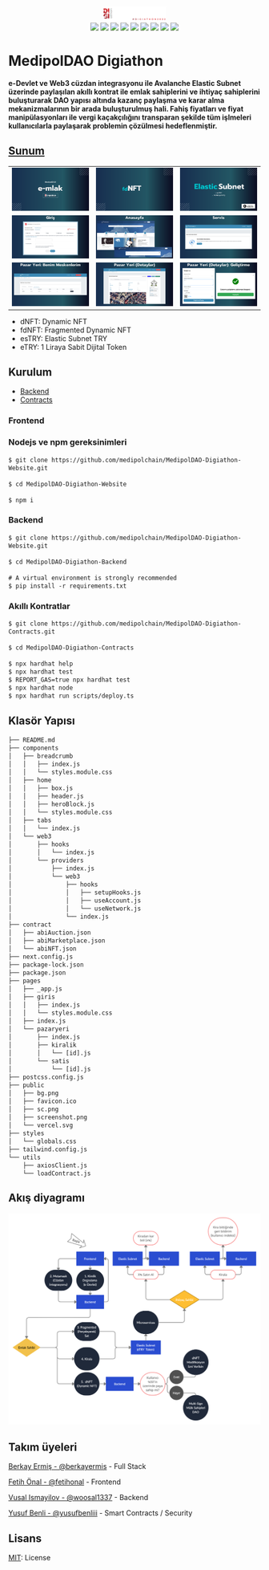 <div align="center">
<img src="src/digiathon.png" width=25% />
</div>

<div align="center">
<img src="https://img.shields.io/badge/license-MIT-blue?style=for-the-badge&logo=appveyor">
<img src="https://img.shields.io/badge/Ethereum-3C3C3D?style=for-the-badge&logo=Ethereum&logoColor=white" />
<img src="https://img.shields.io/badge/MongoDB-%234ea94b.svg?style=for-the-badge&logo=mongodb&logoColor=white" />
<img src="https://img.shields.io/badge/Next-black?style=for-the-badge&logo=next.js&logoColor=white" />
<img src="https://img.shields.io/badge/node.js-6DA55F?style=for-the-badge&logo=node.js&logoColor=white" />
<img src="https://img.shields.io/badge/react-%2320232a.svg?style=for-the-badge&logo=react&logoColor=%2361DAFB" />
<img src="https://img.shields.io/badge/javascript-%23323330.svg?style=for-the-badge&logo=javascript&logoColor=%23F7DF1E" />
<img src="https://img.shields.io/badge/python-3670A0?style=for-the-badge&logo=python&logoColor=ffdd54" />
<img src="https://img.shields.io/badge/Solidity-%23363636.svg?style=for-the-badge&logo=solidity&logoColor=white" />
</div>
	
<h1>MedipolDAO Digiathon</h1>
<h4>e-Devlet ve Web3 cüzdan integrasyonu ile Avalanche Elastic Subnet üzerinde paylaşılan akıllı kontrat ile emlak sahiplerini ve ihtiyaç sahiplerini buluşturarak DAO yapısı altında kazanç paylaşma ve karar alma mekanizmalarının bir arada buluşturulmuş hali. Fahiş fiyatları ve fiyat manipülasyonları ile vergi kaçakçılığını transparan şekilde tüm işlmeleri kullanıcılarla paylaşarak problemin çözülmesi hedeflenmiştir.</h4>
</div>

## [Sunum](https://www.canva.com/design/DAFR0pwKN-I/3CWiDtOk3EyAcLSjHN6BZg/view?utm_content=DAFR0pwKN-I&utm_campaign=designshare&utm_medium=link2&utm_source=sharebutton)
||||
| ------------- | ------------- | ------------- |
|![](Sunum/1.png)|![](Sunum/5.png)|![](Sunum/6.png)|
|![](Sunum/9.png)|![](Sunum/10.png)|![](Sunum/11.png)|
|![](Sunum/12.png)|![](Sunum/13.png)|![](Sunum/14.png)|

- dNFT: Dynamic NFT
- fdNFT: Fragmented Dynamic NFT
- esTRY: Elastic Subnet TRY
- eTRY: 1 Liraya Sabit Dijital Token

## Kurulum
- [Backend](https://github.com/medipolchain/MedipolDAO-Digiathon-Backend)
- [Contracts](https://github.com/medipolchain/MedipolDAO-Digiathon-Contracts)

### Frontend
### Nodejs ve npm gereksinimleri
```shell
$ git clone https://github.com/medipolchain/MedipolDAO-Digiathon-Website.git

$ cd MedipolDAO-Digiathon-Website

$ npm i
```

### Backend
```shell
$ git clone https://github.com/medipolchain/MedipolDAO-Digiathon-Website.git

$ cd MedipolDAO-Digiathon-Backend

# A virtual environment is strongly recommended
$ pip install -r requirements.txt
```

### Akıllı Kontratlar
```shell
$ git clone https://github.com/medipolchain/MedipolDAO-Digiathon-Contracts.git

$ cd MedipolDAO-Digiathon-Contracts

$ npx hardhat help
$ npx hardhat test
$ REPORT_GAS=true npx hardhat test
$ npx hardhat node
$ npx hardhat run scripts/deploy.ts
```

## Klasör Yapısı
```shell
├── README.md
├── components
│   ├── breadcrumb
│   │   ├── index.js
│   │   └── styles.module.css
│   ├── home
│   │   ├── box.js
│   │   ├── header.js
│   │   ├── heroBlock.js
│   │   └── styles.module.css
│   ├── tabs
│   │   └── index.js
│   └── web3
│       ├── hooks
│       │   └── index.js
│       └── providers
│           ├── index.js
│           └── web3
│               ├── hooks
│               │   ├── setupHooks.js
│               │   ├── useAccount.js
│               │   └── useNetwork.js
│               └── index.js
├── contract
│   ├── abiAuction.json
│   ├── abiMarketplace.json
│   └── abiNFT.json
├── next.config.js
├── package-lock.json
├── package.json
├── pages
│   ├── _app.js
│   ├── giris
│   │   ├── index.js
│   │   └── styles.module.css
│   ├── index.js
│   └── pazaryeri
│       ├── index.js
│       ├── kiralik
│       │   └── [id].js
│       └── satis
│           └── [id].js
├── postcss.config.js
├── public
│   ├── bg.png
│   ├── favicon.ico
│   ├── sc.png
│   ├── screenshot.png
│   └── vercel.svg
├── styles
│   └── globals.css
├── tailwind.config.js
└── utils
    ├── axiosClient.js
    └── loadContract.js
```

## Akış diyagramı
![Akış diyagramı](src/diagram.png)


## Takım üyeleri
[Berkay Ermiş - @berkayermis](https://github.com/berkayermis) - Full Stack

[Fetih Önal - @fetihonal](https://github.com/fetihonal) - Frontend

[Vusal Ismayilov - @woosal1337](https://github.com/woosal1337) - Backend

[Yusuf Benli - @yusufbenliii](https://github.com/yusufbenliii) - Smart Contracts / Security

## Lisans
[MIT](https://opensource.org/licenses/MIT): License
